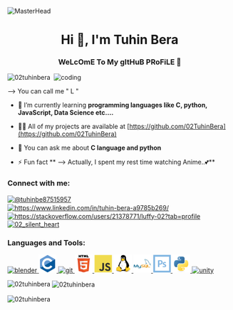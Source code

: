 ![MasterHead](https://images.unsplash.com/photo-1546900703-cf06143d1239?ixlib=rb-4.0.3&ixid=MnwxMjA3fDB8MHxwaG90by1wYWdlfHx8fGVufDB8fHx8&auto=format&fit=crop&w=1450&q=80)
<h1 align="center">Hi 👋, I'm Tuhin Bera</h1>
<h3 align="center">WeLcOmE To My gItHuB PRoFiLE 🫵</h3>
<img align="right" alt="coding" width="400px" src="https://camo.githubusercontent.com/c1dcb74cc1c1835b1d716f5051499a2814c683c806b15f04b0eba492863703e9/68747470733a2f2f63646e2e6472696262626c652e636f6d2f75736572732f3733303730332f73637265656e73686f74732f363538313234332f6176656e746f2e676966">

<p align="left"> <img src="https://komarev.com/ghpvc/?username=02tuhinbera&label=Profile%20views&color=0e75b6&style=flat" alt="02tuhinbera" /> </p>
--> You can call me " L "

- 🌱 I’m currently learning **programming languages like C, python, JavaScript, Data Science etc....**

- 👨‍💻 All of my projects are available at [https://github.com/02TuhinBera](https://github.com/02TuhinBera)

- 💬 You can ask me about **C language and python**

- ⚡ Fun fact ** --> Actually, I spent my rest time watching Anime..💕**

<h3 align="left">Connect with me:</h3>
<p align="left">
<a href="https://twitter.com/@tuhinbe87515957" target="blank"><img align="center" src="https://raw.githubusercontent.com/rahuldkjain/github-profile-readme-generator/master/src/images/icons/Social/twitter.svg" alt="@tuhinbe87515957" height="30" width="40" /></a>
<a href="https://linkedin.com/in/https://www.linkedin.com/in/tuhin-bera-a9785b269/" target="blank"><img align="center" src="https://raw.githubusercontent.com/rahuldkjain/github-profile-readme-generator/master/src/images/icons/Social/linked-in-alt.svg" alt="https://www.linkedin.com/in/tuhin-bera-a9785b269/" height="30" width="40" /></a>
<a href="https://stackoverflow.com/users/https://stackoverflow.com/users/21378771/luffy-02?tab=profile" target="blank"><img align="center" src="https://raw.githubusercontent.com/rahuldkjain/github-profile-readme-generator/master/src/images/icons/Social/stack-overflow.svg" alt="https://stackoverflow.com/users/21378771/luffy-02?tab=profile" height="30" width="40" /></a>
<a href="https://instagram.com/02_silent_heart" target="blank"><img align="center" src="https://raw.githubusercontent.com/rahuldkjain/github-profile-readme-generator/master/src/images/icons/Social/instagram.svg" alt="02_silent_heart" height="30" width="40" /></a>
</p>

<h3 align="left">Languages and Tools:</h3>
<p align="left"> <a href="https://www.blender.org/" target="_blank" rel="noreferrer"> <img src="https://download.blender.org/branding/community/blender_community_badge_white.svg" alt="blender" width="40" height="40"/> </a> <a href="https://www.cprogramming.com/" target="_blank" rel="noreferrer"> <img src="https://raw.githubusercontent.com/devicons/devicon/master/icons/c/c-original.svg" alt="c" width="40" height="40"/> </a> <a href="https://git-scm.com/" target="_blank" rel="noreferrer"> <img src="https://www.vectorlogo.zone/logos/git-scm/git-scm-icon.svg" alt="git" width="40" height="40"/> </a> <a href="https://www.w3.org/html/" target="_blank" rel="noreferrer"> <img src="https://raw.githubusercontent.com/devicons/devicon/master/icons/html5/html5-original-wordmark.svg" alt="html5" width="40" height="40"/> </a> <a href="https://developer.mozilla.org/en-US/docs/Web/JavaScript" target="_blank" rel="noreferrer"> <img src="https://raw.githubusercontent.com/devicons/devicon/master/icons/javascript/javascript-original.svg" alt="javascript" width="40" height="40"/> </a> <a href="https://www.linux.org/" target="_blank" rel="noreferrer"> <img src="https://raw.githubusercontent.com/devicons/devicon/master/icons/linux/linux-original.svg" alt="linux" width="40" height="40"/> </a> <a href="https://www.mysql.com/" target="_blank" rel="noreferrer"> <img src="https://raw.githubusercontent.com/devicons/devicon/master/icons/mysql/mysql-original-wordmark.svg" alt="mysql" width="40" height="40"/> </a> <a href="https://www.photoshop.com/en" target="_blank" rel="noreferrer"> <img src="https://raw.githubusercontent.com/devicons/devicon/master/icons/photoshop/photoshop-line.svg" alt="photoshop" width="40" height="40"/> </a> <a href="https://www.python.org" target="_blank" rel="noreferrer"> <img src="https://raw.githubusercontent.com/devicons/devicon/master/icons/python/python-original.svg" alt="python" width="40" height="40"/> </a> <a href="https://unity.com/" target="_blank" rel="noreferrer"> <img src="https://www.vectorlogo.zone/logos/unity3d/unity3d-icon.svg" alt="unity" width="40" height="40"/> </a> </p>

<p><img align="left" src="https://github-readme-stats.vercel.app/api/top-langs?username=02tuhinbera&show_icons=true&locale=en&layout=compact" alt="02tuhinbera" /></p>

<p>&nbsp;<img align="center" src="https://github-readme-stats.vercel.app/api?username=02tuhinbera&show_icons=true&locale=en" alt="02tuhinbera" /></p>

<p><img align="center" src="https://github-readme-streak-stats.herokuapp.com/?user=02tuhinbera&" alt="02tuhinbera" /></p>

